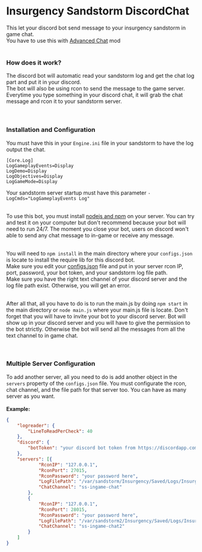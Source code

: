 # Insurgency Sandstorm DiscordChat
This let your discord bot send message to your insurgency sandstorm in game chat.<br>
You have to use this with [Advanced Chat](https://insurgencysandstorm.mod.io/advanced-chat) mod<br><br>

### How does it work?

The discord bot will automatic read your sandstorm log and get the chat log part and put it in your discord.<br>
The bot will also be using rcon to send the message to the game server. Everytime you type something in your discord chat, it will grab the chat message and rcon it to your sandstorm server.<br><br><br>



### Installation and Configuration

You must have this in your `Engine.ini` file in your sandstorm to have the log output the chat.

```
[Core.Log]
LogGameplayEvents=Display
LogDemo=Display
LogObjectives=Display
LogGameMode=Display
```

Your sandstorm server startup must have this parameter `-LogCmds="LogGameplayEvents Log"`<br><br>

To use this bot, you must install [nodejs and npm](https://nodejs.org/en/download/) on your server. You can try and test it on your computer but don't recommend because your bot will need to run 24/7. The moment you close your bot, users on discord won't able to send any chat message to in-game or receive any message.<br><br>

You will need to `npm install` in the main directory where your `configs.json` is locate to install the require lib for this discord bot.<br>
Make sure you edit your [configs.json](https://github.com/zWolfi/INS_Sandstorm_DiscordChat/blob/master/configs.json) file and put in your server rcon IP, port, password, your bot token, and your sandstorm log file path.<br>
Make sure you have the right text channel of your discord server and the log file path exist. Otherwise, you will get an error.<br><br>

After all that, all you have to do is to run the main.js by doing `npm start` in the main directory or `node main.js` where your main.js file is locate. Don't forget that you will have to invite your bot to your discord server. Bot will show up in your discord server and you will have to give the permission to the bot strictly. Otherwise the bot will send all the messages from all the text channel to in game chat.<br><br><br>



### Multiple Server Configuration

To add another server, all you need to do is add another object in the `servers` property of the `configs.json` file. You must configurate the rcon, chat channel, and the file path for that server too. You can have as many server as you want.<br><br>
**Example:**<br>
```json
{
	"logreader": {
		"LineToReadPerCheck": 40
	},
	"discord": {
		"botToken": "your discord bot token from https://discordapp.com/developers/applications/ "
	},
	"servers": [{
			"RconIP": "127.0.0.1",
			"RconPort": 27015,
			"RconPassword": "your password here",
			"LogFilePath": "/var/sandstorm/Insurgency/Saved/Logs/Insurgency.log",
			"ChatChannel": "ss-ingame-chat"
		},
		{
			"RconIP": "127.0.0.1",
			"RconPort": 28015,
			"RconPassword": "your password here",
			"LogFilePath": "/var/sandstorm2/Insurgency/Saved/Logs/Insurgency.log",
			"ChatChannel": "ss-ingame-chat2"
		}
	]
}
```

